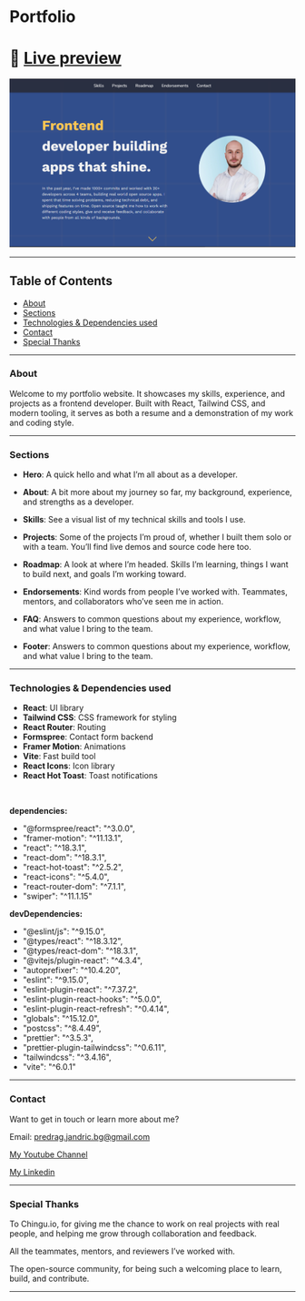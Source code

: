 # Portfolio

# 🔗 [Live preview]()

![Design preview](./public/assets/portfolioprev.png)

---

## Table of Contents

- [About](#about)
- [Sections](#sections)
- [Technologies & Dependencies used](#technologies--dependencies-used)
- [Contact](#contact)
- [Special Thanks](#special-thanks)

---

### About

Welcome to my portfolio website. It showcases my skills, experience, and projects as a frontend developer. Built with React, Tailwind CSS, and modern tooling, it serves as both a resume and a demonstration of my work and coding style.

---

### Sections

- **Hero**: A quick hello and what I’m all about as a developer.

- **About**: A bit more about my journey so far, my background, experience, and strengths as a developer.

- **Skills**: See a visual list of my technical skills and tools I use.

- **Projects**: Some of the projects I’m proud of, whether I built them solo or with a team. You’ll find live demos and source code here too.

- **Roadmap**: A look at where I’m headed. Skills I’m learning, things I want to build next, and goals I’m working toward.

- **Endorsements**: Kind words from people I’ve worked with. Teammates, mentors, and collaborators who’ve seen me in action.

- **FAQ**: Answers to common questions about my experience, workflow, and what value I bring to the team.

- **Footer**: Answers to common questions about my experience, workflow, and what value I bring to the team.

---

### Technologies & Dependencies used

- **React**: UI library
- **Tailwind CSS**: CSS framework for styling
- **React Router**: Routing
- **Formspree**: Contact form backend
- **Framer Motion**: Animations
- **Vite**: Fast build tool
- **React Icons**: Icon library
- **React Hot Toast**: Toast notifications

<br>

**dependencies:**

- "@formspree/react": "^3.0.0",
- "framer-motion": "^11.13.1",
- "react": "^18.3.1",
- "react-dom": "^18.3.1",
- "react-hot-toast": "^2.5.2",
- "react-icons": "^5.4.0",
- "react-router-dom": "^7.1.1",
- "swiper": "^11.1.15"

**devDependencies:**

- "@eslint/js": "^9.15.0",
- "@types/react": "^18.3.12",
- "@types/react-dom": "^18.3.1",
- "@vitejs/plugin-react": "^4.3.4",
- "autoprefixer": "^10.4.20",
- "eslint": "^9.15.0",
- "eslint-plugin-react": "^7.37.2",
- "eslint-plugin-react-hooks": "^5.0.0",
- "eslint-plugin-react-refresh": "^0.4.14",
- "globals": "^15.12.0",
- "postcss": "^8.4.49",
- "prettier": "^3.5.3",
- "prettier-plugin-tailwindcss": "^0.6.11",
- "tailwindcss": "^3.4.16",
- "vite": "^6.0.1"

---

### Contact

Want to get in touch or learn more about me?

Email: predrag.jandric.bg@gmail.com

[My Youtube Channel](https://www.youtube.com/@predragjandric)

[My Linkedin](https://www.linkedin.com/in/predrag-jandric/)

---

### Special Thanks

To Chingu.io, for giving me the chance to work on real projects with real people, and helping me grow through collaboration and feedback.

All the teammates, mentors, and reviewers I’ve worked with.

The open-source community, for being such a welcoming place to learn, build, and contribute.

---

<!-- Some dev related recources

hero pattern got from:
https://patternico.com/#meM0W5EUKUjVsnNY

3rd party used to make form functionable:
https://formspree.io/

3d got from (was used for old version of portfolio):
https://sketchfab.com -->
